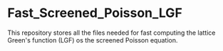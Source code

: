 # Fast_Screened_Poisson_LGF
This repository stores all the files needed for fast computing the lattice Green's function (LGF) os the screened Poisson equation. 
